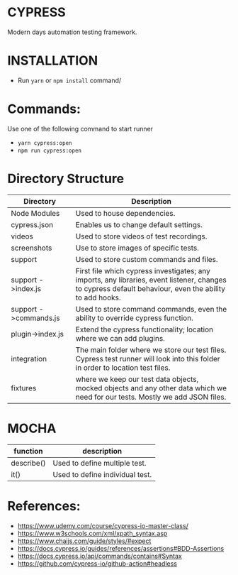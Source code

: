 # CYPRESS
Modern days automation testing framework.

# INSTALLATION
 - Run `yarn`  or `npm install` command/
# Commands:
Use one of the following command to start runner
 - `yarn cypress:open`
 - `npm run cypress:open`
# Directory Structure

 | Directory             | Description                                                                                                                                             |
|-----------------------|---------------------------------------------------------------------------------------------------------------------------------------------------------|
| Node Modules          | Used to house dependencies.                                                                                                                             |
| cypress.json          | Enables us to change default settings.                                                                                                                  |
| videos                | Used to store videos of test recordings.                                                                                                                |
| screenshots           | Use to store images of specific tests.                                                                                                                  |
| support               | Used to store custom commands and files.                                                                                                                |
| support ->index.js    | First file which cypress investigates; any imports, any libraries, event listener, changes to cypress default behaviour, even the ability to add hooks. |
| support ->commands.js | Used to store command commands, even the ability to override cypress function.                                                                          |
| plugin->index.js      | Extend the cypress functionality; location where we can add plugins.                                                                                    |
| integration           | The main folder where we store our test files. Cypress test runner will look into this folder in order to location test files.                          |
| fixtures              | where we keep our test data objects, mocked objects and any other data which we need for our tests. Mostly we add JSON files.                           |


# MOCHA

| function   | description                     |
|------------|---------------------------------|
| describe() | Used to define multiple test.   |
| it()       | Used to define individual test. |


# References:

- https://www.udemy.com/course/cypress-io-master-class/
- https://www.w3schools.com/xml/xpath_syntax.asp
- https://www.chaijs.com/guide/styles/#expect
- https://docs.cypress.io/guides/references/assertions#BDD-Assertions
- https://docs.cypress.io/api/commands/contains#Syntax
- https://github.com/cypress-io/github-action#headless
